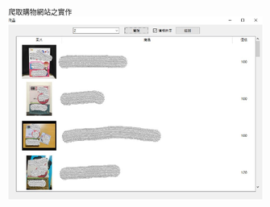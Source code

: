 爬取購物網站之實作
![image](https://github.com/windlist/python_project1111/blob/main/%E5%AF%A6%E4%BD%9C2.JPG)

